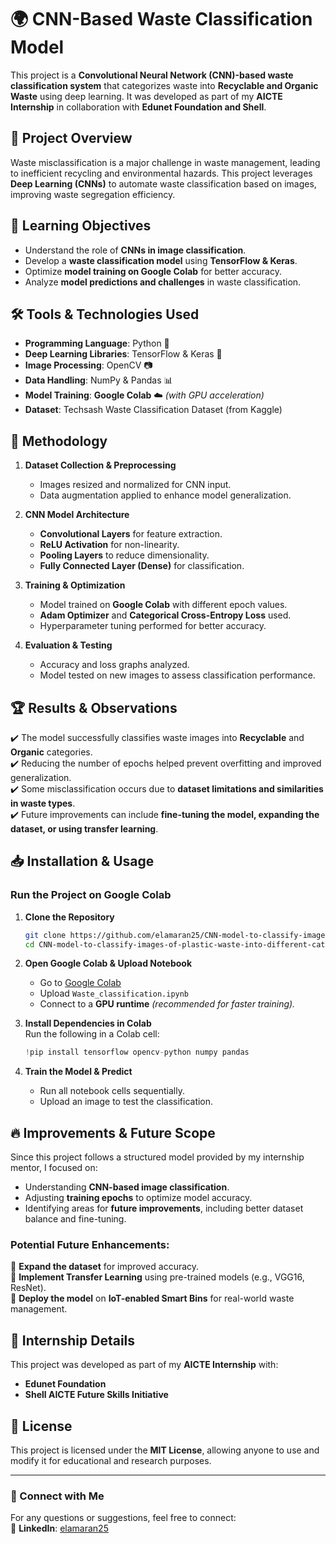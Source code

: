 # 🌍 CNN-Based Waste Classification Model

This project is a **Convolutional Neural Network (CNN)-based waste classification system** that categorizes waste into **Recyclable and Organic Waste** using deep learning. It was developed as part of my **AICTE Internship** in collaboration with **Edunet Foundation and Shell**.

## 🚀 Project Overview
Waste misclassification is a major challenge in waste management, leading to inefficient recycling and environmental hazards. This project leverages **Deep Learning (CNNs)** to automate waste classification based on images, improving waste segregation efficiency.

## 🎯 Learning Objectives
- Understand the role of **CNNs in image classification**.
- Develop a **waste classification model** using **TensorFlow & Keras**.
- Optimize **model training on Google Colab** for better accuracy.
- Analyze **model predictions and challenges** in waste classification.

## 🛠️ Tools & Technologies Used
- **Programming Language**: Python 🐍  
- **Deep Learning Libraries**: TensorFlow & Keras 🤖  
- **Image Processing**: OpenCV 📷  
- **Data Handling**: NumPy & Pandas 📊  
- **Model Training**: **Google Colab** ☁️ *(with GPU acceleration)*
- **Dataset**: Techsash Waste Classification Dataset (from Kaggle)  

## 📌 Methodology
1. **Dataset Collection & Preprocessing**
   - Images resized and normalized for CNN input.
   - Data augmentation applied to enhance model generalization.

2. **CNN Model Architecture**
   - **Convolutional Layers** for feature extraction.
   - **ReLU Activation** for non-linearity.
   - **Pooling Layers** to reduce dimensionality.
   - **Fully Connected Layer (Dense)** for classification.

3. **Training & Optimization**
   - Model trained on **Google Colab** with different epoch values.
   - **Adam Optimizer** and **Categorical Cross-Entropy Loss** used.
   - Hyperparameter tuning performed for better accuracy.

4. **Evaluation & Testing**
   - Accuracy and loss graphs analyzed.
   - Model tested on new images to assess classification performance.

## 🏆 Results & Observations
✔️ The model successfully classifies waste images into **Recyclable** and **Organic** categories.  
✔️ Reducing the number of epochs helped prevent overfitting and improved generalization.  
✔️ Some misclassification occurs due to **dataset limitations and similarities in waste types**.  
✔️ Future improvements can include **fine-tuning the model, expanding the dataset, or using transfer learning**.  

## 📥 Installation & Usage
### **Run the Project on Google Colab**
1. **Clone the Repository**  
   ```bash
   git clone https://github.com/elamaran25/CNN-model-to-classify-images-of-plastic-waste-into-different-categories.git
   cd CNN-model-to-classify-images-of-plastic-waste-into-different-categories
   ```

2. **Open Google Colab & Upload Notebook**  
   - Go to [Google Colab](https://colab.research.google.com/)
   - Upload `Waste_classification.ipynb`
   - Connect to a **GPU runtime** *(recommended for faster training).*

3. **Install Dependencies in Colab**  
   Run the following in a Colab cell:  
   ```python
   !pip install tensorflow opencv-python numpy pandas
   ```

4. **Train the Model & Predict**
   - Run all notebook cells sequentially.
   - Upload an image to test the classification.

## 🔥 Improvements & Future Scope
Since this project follows a structured model provided by my internship mentor, I focused on:
- Understanding **CNN-based image classification**.
- Adjusting **training epochs** to optimize model accuracy.
- Identifying areas for **future improvements**, including better dataset balance and fine-tuning.

### **Potential Future Enhancements:**
🚀 **Expand the dataset** for improved accuracy.  
🚀 **Implement Transfer Learning** using pre-trained models (e.g., VGG16, ResNet).  
🚀 **Deploy the model** on **IoT-enabled Smart Bins** for real-world waste management.  

## 🏅 Internship Details
This project was developed as part of my **AICTE Internship** with:  
- **Edunet Foundation**  
- **Shell AICTE Future Skills Initiative**  

## 📜 License
This project is licensed under the **MIT License**, allowing anyone to use and modify it for educational and research purposes.

---

### 📩 Connect with Me
For any questions or suggestions, feel free to connect:  
🔗 **LinkedIn**: [elamaran25](https://www.linkedin.com/in/elamaran25/) 



  

